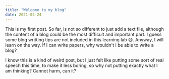 ```yaml
---
title: "Welcome to my blog"
date: 2021-04-24
---
```


This is my first post. So far, is not so different to just add a text file, although the content of a blog could be the most difficult and important part.
I guess some blog writting tips are not included in this learning lab 😅. Anyway, I will learn on the way. If I can write papers, why wouldn't I be able to write a blog?

I know this is a kind of weird post, but I just felt like putting some sort of real speech this time, to make it less boring, so why not putting exactly what I am thinking?
Cannot harm, can it?
